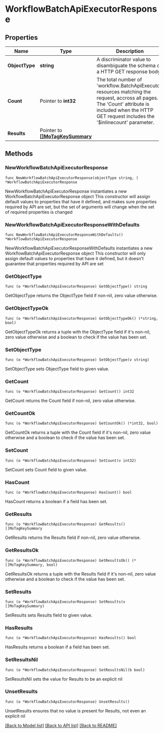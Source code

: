 # WorkflowBatchApiExecutorResponse

## Properties

Name | Type | Description | Notes
------------ | ------------- | ------------- | -------------
**ObjectType** | **string** | A discriminator value to disambiguate the schema of a HTTP GET response body. | 
**Count** | Pointer to **int32** | The total number of &#39;workflow.BatchApiExecutor&#39; resources matching the request, accross all pages. The &#39;Count&#39; attribute is included when the HTTP GET request includes the &#39;$inlinecount&#39; parameter. | [optional] 
**Results** | Pointer to [**[]MoTagKeySummary**](MoTagKeySummary.md) |  | [optional] 

## Methods

### NewWorkflowBatchApiExecutorResponse

`func NewWorkflowBatchApiExecutorResponse(objectType string, ) *WorkflowBatchApiExecutorResponse`

NewWorkflowBatchApiExecutorResponse instantiates a new WorkflowBatchApiExecutorResponse object
This constructor will assign default values to properties that have it defined,
and makes sure properties required by API are set, but the set of arguments
will change when the set of required properties is changed

### NewWorkflowBatchApiExecutorResponseWithDefaults

`func NewWorkflowBatchApiExecutorResponseWithDefaults() *WorkflowBatchApiExecutorResponse`

NewWorkflowBatchApiExecutorResponseWithDefaults instantiates a new WorkflowBatchApiExecutorResponse object
This constructor will only assign default values to properties that have it defined,
but it doesn't guarantee that properties required by API are set

### GetObjectType

`func (o *WorkflowBatchApiExecutorResponse) GetObjectType() string`

GetObjectType returns the ObjectType field if non-nil, zero value otherwise.

### GetObjectTypeOk

`func (o *WorkflowBatchApiExecutorResponse) GetObjectTypeOk() (*string, bool)`

GetObjectTypeOk returns a tuple with the ObjectType field if it's non-nil, zero value otherwise
and a boolean to check if the value has been set.

### SetObjectType

`func (o *WorkflowBatchApiExecutorResponse) SetObjectType(v string)`

SetObjectType sets ObjectType field to given value.


### GetCount

`func (o *WorkflowBatchApiExecutorResponse) GetCount() int32`

GetCount returns the Count field if non-nil, zero value otherwise.

### GetCountOk

`func (o *WorkflowBatchApiExecutorResponse) GetCountOk() (*int32, bool)`

GetCountOk returns a tuple with the Count field if it's non-nil, zero value otherwise
and a boolean to check if the value has been set.

### SetCount

`func (o *WorkflowBatchApiExecutorResponse) SetCount(v int32)`

SetCount sets Count field to given value.

### HasCount

`func (o *WorkflowBatchApiExecutorResponse) HasCount() bool`

HasCount returns a boolean if a field has been set.

### GetResults

`func (o *WorkflowBatchApiExecutorResponse) GetResults() []MoTagKeySummary`

GetResults returns the Results field if non-nil, zero value otherwise.

### GetResultsOk

`func (o *WorkflowBatchApiExecutorResponse) GetResultsOk() (*[]MoTagKeySummary, bool)`

GetResultsOk returns a tuple with the Results field if it's non-nil, zero value otherwise
and a boolean to check if the value has been set.

### SetResults

`func (o *WorkflowBatchApiExecutorResponse) SetResults(v []MoTagKeySummary)`

SetResults sets Results field to given value.

### HasResults

`func (o *WorkflowBatchApiExecutorResponse) HasResults() bool`

HasResults returns a boolean if a field has been set.

### SetResultsNil

`func (o *WorkflowBatchApiExecutorResponse) SetResultsNil(b bool)`

 SetResultsNil sets the value for Results to be an explicit nil

### UnsetResults
`func (o *WorkflowBatchApiExecutorResponse) UnsetResults()`

UnsetResults ensures that no value is present for Results, not even an explicit nil

[[Back to Model list]](../README.md#documentation-for-models) [[Back to API list]](../README.md#documentation-for-api-endpoints) [[Back to README]](../README.md)


